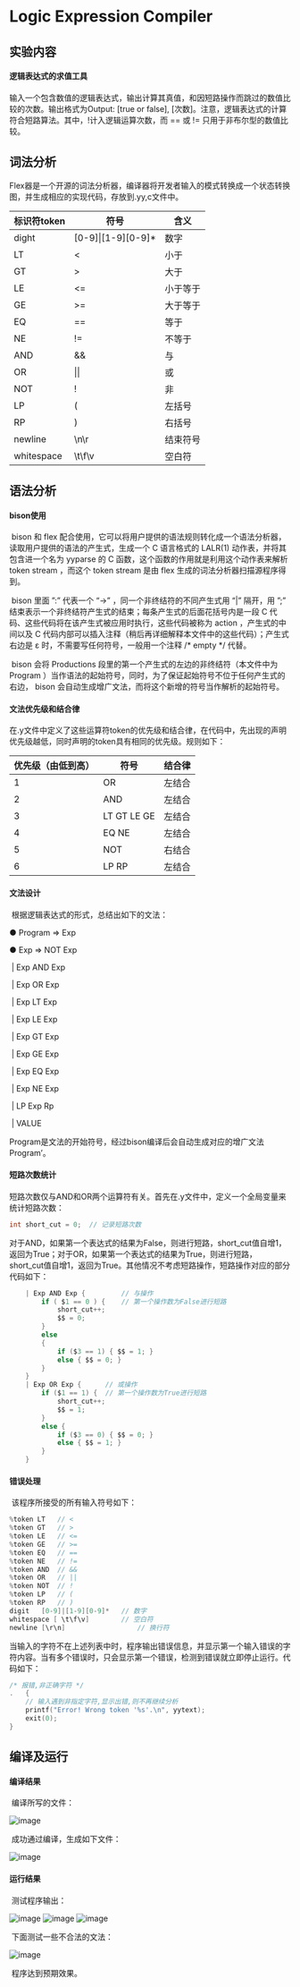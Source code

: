 # Logic Expression Compiler

## 实验内容

#### 逻辑表达式的求值工具

​		输入一个包含数值的逻辑表达式，输出计算其真值，和因短路操作而跳过的数值比较的次数。输出格式为Output: [true or false], [次数]。注意，逻辑表达式的计算符合短路算法。其中，!计入逻辑运算次数，而 == 或 != 只用于非布尔型的数值比较。

## 词法分析

​		Flex器是一个开源的词法分析器，编译器将开发者输入的模式转换成一个状态转换图，并生成相应的实现代码，存放到.yy,c文件中。

| 标识符token | 符号                | 含义     |
| ----------- | ------------------- | -------- |
| dight       | [0-9]\|\[1-9][0-9]* | 数字     |
| LT          | <                   | 小于     |
| GT          | >                   | 大于     |
| LE          | <=                  | 小于等于 |
| GE          | >=                  | 大于等于 |
| EQ          | ==                  | 等于     |
| NE          | !=                  | 不等于   |
| AND         | &&                  | 与       |
| OR          | \|\|                | 或       |
| NOT         | !                   | 非       |
| LP          | (                   | 左括号   |
| RP          | )                   | 右括号   |
| newline     | \n\r                | 结束符号 |
| whitespace  | \t\f\v              | 空白符   |

## 语法分析

#### bison使用

​		bison 和 flex 配合使用，它可以将用户提供的语法规则转化成一个语法分析器，读取用户提供的语法的产生式，生成一个 C 语言格式的 LALR(1) 动作表，并将其包含进一个名为 yyparse 的 C 函数，这个函数的作用就是利用这个动作表来解析 token stream ，而这个 token stream 是由 flex 生成的词法分析器扫描源程序得到。

​		bison 里面 ”:” 代表一个 “->” ，同一个非终结符的不同产生式用 “|” 隔开，用 ”;” 结束表示一个非终结符产生式的结束；每条产生式的后面花括号内是一段 C 代码、这些代码将在该产生式被应用时执行，这些代码被称为 action ，产生式的中间以及 C 代码内部可以插入注释（稍后再详细解释本文件中的这些代码）；产生式右边是 ε 时，不需要写任何符号，一般用一个注释 /* empty */ 代替。	

​		bison 会将 Productions 段里的第一个产生式的左边的非终结符（本文件中为 Program ）当作语法的起始符号，同时，为了保证起始符号不位于任何产生式的右边， bison 会自动生成增广文法，而将这个新增的符号当作解析的起始符号。

#### 文法优先级和结合律	

​		在.y文件中定义了这些运算符token的优先级和结合律，在代码中，先出现的声明优先级越低，同时声明的token具有相同的优先级。规则如下：

| 优先级（由低到高） | 符号        | 结合律 |
| ------------------ | ----------- | ------ |
| 1                  | OR          | 左结合 |
| 2                  | AND         | 左结合 |
| 3                  | LT GT LE GE | 左结合 |
| 4                  | EQ NE       | 左结合 |
| 5                  | NOT         | 右结合 |
| 6                  | LP RP       | 左结合 |

#### 文法设计

​		根据逻辑表达式的形式，总结出如下的文法：

● Program => Exp

● Exp => NOT Exp 

​				| Exp AND Exp

​				| Exp OR Exp

​				| Exp LT Exp

​				| Exp LE Exp

​				| Exp GT Exp

​				| Exp GE Exp

​				| Exp EQ Exp

​				| Exp NE Exp

​				| LP Exp Rp

​				| VALUE

​		Program是文法的开始符号，经过bison编译后会自动生成对应的增广文法Program’。

#### 短路次数统计

​		短路次数仅与AND和OR两个运算符有关。首先在.y文件中，定义一个全局变量来统计短路次数：

```c
int short_cut = 0;	// 记录短路次数  
```

​		对于AND，如果第一个表达式的结果为False，则进行短路，short_cut值自增1，返回为True；对于OR，如果第一个表达式的结果为True，则进行短路，short_cut值自增1，返回为True。其他情况不考虑短路操作，短路操作对应的部分代码如下：

```c
	| Exp AND Exp {			// 与操作
		if ( $1 == 0 ) {	// 第一个操作数为False进行短路
			short_cut++;
			$$ = 0;
		}
		else
		{
			if ($3 == 1) { $$ = 1; }
			else { $$ = 0; }
		}
	}
	| Exp OR Exp {  	// 或操作
		if ($1 == 1) {	// 第一个操作数为True进行短路
			short_cut++;
			$$ = 1;
		}
		else {
			if ($3 == 0) { $$ = 0; }
			else { $$ = 1; }
		}
	}
```

#### 错误处理

​		该程序所接受的所有输入符号如下：

```c
%token LT 	// <
%token GT	// >
%token LE	// <=
%token GE	// >=
%token EQ	// ==
%token NE	// !=
%token AND	// &&
%token OR	// ||
%token NOT	// !
%token LP	// (
%token RP	// )
digit	[0-9]|[1-9][0-9]*	// 数字
whitespace [ \t\f\v]		// 空白符
newline [\r\n]  				// 换行符
```

​		当输入的字符不在上述列表中时，程序输出错误信息，并显示第一个输入错误的字符内容。当有多个错误时，只会显示第一个错误，检测到错误就立即停止运行。代码如下：

```c
/* 报错,非正确字符 */
.	{
	// 输入遇到非指定字符,显示出错,则不再继续分析
	printf("Error! Wrong token '%s'.\n", yytext);
	exit(0);
}
```

## 编译及运行

#### 编译结果

​		编译所写的文件：

![image](https://user-images.githubusercontent.com/51059802/141681513-23490951-2a6d-4ee0-baf3-efb18b47e51a.png)


​		成功通过编译，生成如下文件：

![image](https://user-images.githubusercontent.com/51059802/141681523-6cef240e-f386-424b-8f52-474f81df7880.png)

#### 运行结果

​		测试程序输出：

![image](https://user-images.githubusercontent.com/51059802/141681534-02133267-d6d4-4a26-863b-588194d1402b.png)
![image](https://user-images.githubusercontent.com/51059802/141681543-4c243239-63b0-4802-b207-c26f251f450b.png)
![image](https://user-images.githubusercontent.com/51059802/141681548-466a0752-c626-4720-a66b-bc988123adf8.png)

​		下面测试一些不合法的文法：

![image](https://user-images.githubusercontent.com/51059802/141681564-b0f92f78-0a4b-4700-8b13-c61cb7f88a74.png)

​		程序达到预期效果。
